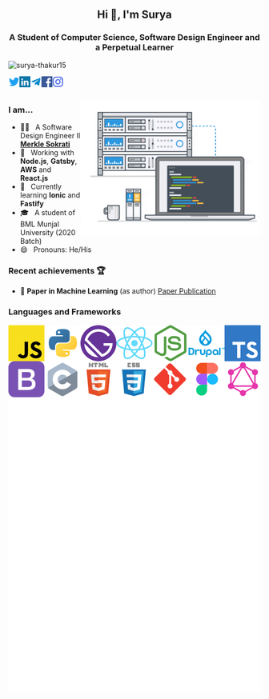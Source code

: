 <h2 align="center">Hi 👋, I'm Surya </h2>
<h3 align="center">A Student of Computer Science, Software Design Engineer and a Perpetual Learner</h3>


<p align="left"> <img src="https://komarev.com/ghpvc/?username=surya-thakur15&label=Profile%20views&color=0e75b6&style=flat" alt="surya-thakur15" /> </p>

<a href="https://twitter.com/surya_thakur15/" target="blank"><img align="left" src="assets/twitter.svg" alt="surya-thakur15" width="22px" /></a>
<a href="https://linkedin.com/in/suryathakur15/" target="blank"><img align="left" src="assets/linkedin.svg" alt="surya-thakur15" width="22px" /></a>
<a href="https://t.me/surya_thakur15">
<img align="left" alt="Surya's Telegram" width="22px" src="assets/telegram.svg" />
</a>
<a href="https://www.facebook.com/suryathakur15/" target="blank"><img align="left" src="assets/facebook.svg" alt="surya-thakur15" width="22px" /></a>
<a href="https://instagram.com/surya_thakur15" target="blank"><img align="left" src="assets/instagram.svg" alt="surya-thakur15" width="22px" /></a>
<br />
<br />

<img align="right" alt="GIF" src="assets/work.gif" width="360px"/>

### I am...

- 👨‍💻 &nbsp; A Software Design Engineer II **[Merkle Sokrati](https://www.merkleinc.com/in/)**
- 🔭 &nbsp; Working with **Node.js**, **Gatsby**, **AWS** and **React.js**
- 🌱 &nbsp; Currently learning **Ionic** and **Fastify**
- 🎓 &nbsp; A student of BML Munjal University (2020 Batch)
- 😄 &nbsp; Pronouns: He/His
<!-- - 📄 &nbsp; Get to know about my experiences in **[Resume]()** -->

### Recent achievements 🏆
- 📃 **Paper in Machine Learning** (as author) [Paper Publication](https://ieeexplore.ieee.org/abstract/document/9071525)


### Languages and Frameworks
<img align="left" src="assets/javascript.svg" />
<img align="left" src="assets/python.svg" />
<img align="left" src="assets/gatsby.svg" />
<img align="left" src="assets/react.svg" />
<img align="left" src="assets/node.svg" />
<img align="left" src="assets/drupal.svg" />
<img align="left" src="assets/typescript.svg" />
<img align="left" src="assets/bootstrap.svg" />
<img align="left" src="assets/c.svg" />
<img align="left" src="assets/html.svg" />
<img align="left" src="assets/css.svg" />
<img align="left" src="assets/git.svg" />
<img align="left" src="assets/figma.svg" />
<img align="left" src="assets/graphql.svg" />
<!-- <img align="left" src="assets/aws.svg" /> -->

<br />
<br />
<br />

<!-- ![](https://github-readme-stats.vercel.app/api?username=surya-thakur15&&show_icons=true&title_color=ffffff&icon_color=04b515&text_color=FF6600&bg_color=151515) -->

![](https://raw.githubusercontent.com/surya-thakur15/github-stats-transparent/output/generated/overview.svg)
![](https://raw.githubusercontent.com/surya-thakur15/github-stats-transparent/output/generated/languages.svg)
